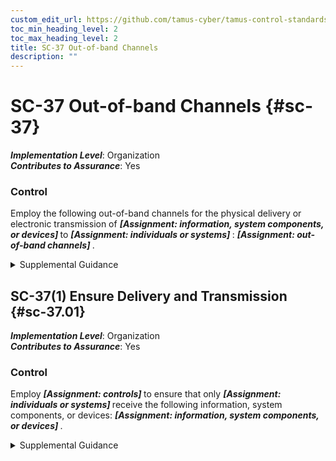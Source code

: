 ```yaml
---
custom_edit_url: https://github.com/tamus-cyber/tamus-control-standards/tree/main/content/tamus.edu/TAMUS_profile.yaml
toc_min_heading_level: 2
toc_max_heading_level: 2
title: SC-37 Out-of-band Channels
description: ""
---
```


# SC-37 Out-of-band Channels {#sc-37}

_**Implementation Level**_: Organization\
_**Contributes to Assurance**_: Yes

### Control

Employ the following out-of-band channels for the physical delivery or electronic transmission of <strong title="sc-37_odp.02"> <em>[Assignment: information, system components, or devices]</em> </strong> to <strong title="sc-37_odp.03"> <em>[Assignment: individuals or systems]</em> </strong>: <strong title="sc-37_odp.01"> <em>[Assignment: out-of-band channels]</em> </strong>.


<details><summary>Supplemental Guidance</summary>Out-of-band channels include local, non-network accesses to systems; network paths physically separate from network paths used for operational traffic; or non-electronic paths, such as the U.S. Postal Service. The use of out-of-band channels is contrasted with the use of in-band channels (i.e., the same channels) that carry routine operational traffic. Out-of-band channels do not have the same vulnerability or exposure as in-band channels. Therefore, the confidentiality, integrity, or availability compromises of in-band channels will not compromise or adversely affect the out-of-band channels. Organizations may employ out-of-band channels in the delivery or transmission of organizational items, including authenticators and credentials; cryptographic key management information; system and data backups; configuration management changes for hardware, firmware, or software; security updates; maintenance information; and malicious code protection updates. For example, cryptographic keys for encrypted files are delivered using a different channel than the file.</details>


## SC-37(1) Ensure Delivery and Transmission {#sc-37.01}

_**Implementation Level**_: Organization\
_**Contributes to Assurance**_: Yes

### Control

Employ <strong title="sc-37.01_odp.01"> <em>[Assignment: controls]</em> </strong> to ensure that only <strong title="sc-37.01_odp.02"> <em>[Assignment: individuals or systems]</em> </strong> receive the following information, system components, or devices: <strong title="sc-37.01_odp.03"> <em>[Assignment: information, system components, or devices]</em> </strong>.


<details><summary>Supplemental Guidance</summary>Techniques employed by organizations to ensure that only designated systems or individuals receive certain information, system components, or devices include sending authenticators via an approved courier service but requiring recipients to show some form of government-issued photographic identification as a condition of receipt.</details>
